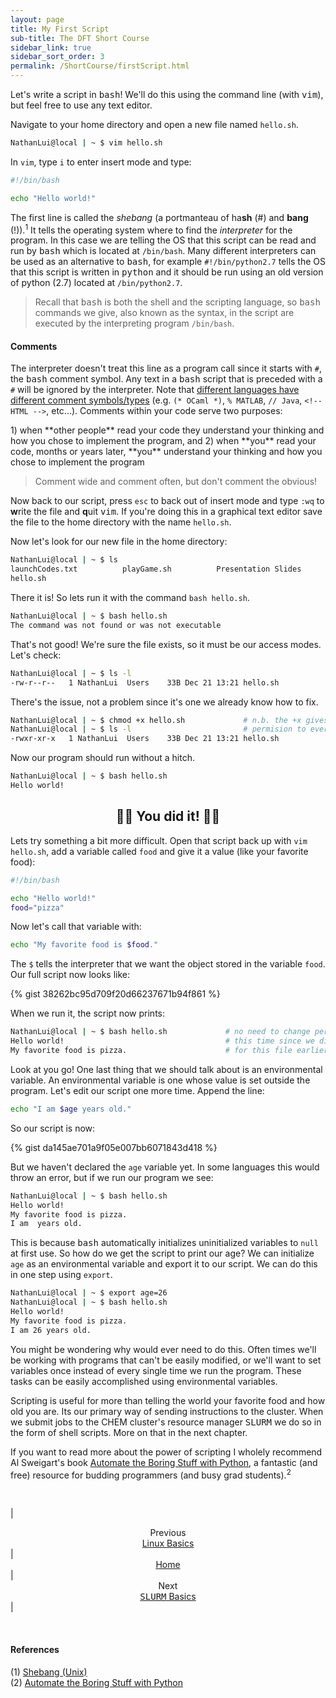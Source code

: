 ```yaml
---
layout: page
title: My First Script
sub-title: The DFT Short Course
sidebar_link: true
sidebar_sort_order: 3
permalink: /ShortCourse/firstScript.html
---
```


Let's write a script in <kbd>bash</kbd>! We'll do this using the command line (with <kbd>vim</kbd>), but feel free to use any text editor.  

Navigate to your home directory and open a new file named `hello.sh`.

```sh
NathanLui@local | ~ $ vim hello.sh
```

In `vim`, type `i` to enter insert mode and type:

```sh
#!/bin/bash

echo "Hello world!"
```

The first line is called the *shebang* (a portmanteau of ha**sh** (#) and **bang** (!)).<sup>1</sup> It tells the operating system where to find the *interpreter* for the program. In this case we are telling the OS that this script can be read and run by <kbd>bash</kbd> which is located at `/bin/bash`. Many different interpreters can be used as an alternative to <kbd>bash</kbd>, for example `#!/bin/python2.7` tells the OS that this script is written in <kbd>python</kbd> and it should be run using an old version of python (2.7) located at `/bin/python2.7`.  

>Recall that <kbd>bash</kbd> is both the shell and the scripting language, so <kbd>bash</kbd> commands we give, also known as the syntax, in the script are executed by the interpreting program `/bin/bash`.

#### Comments

The interpreter doesn't treat this line as a program call since it starts with `#`, the <kbd>bash</kbd> comment symbol. Any text in a <kbd>bash</kbd> script that is preceded with a `#` will be ignored by the interpreter. Note that [different languages have different comment symbols/types](https://en.wikipedia.org/wiki/Comment_(computer_programming)) (e.g. `(* OCaml *)`, `% MATLAB`, `// Java`, `<!-- HTML -->`, etc...). Comments within your code serve two purposes:  
<!-- markdownlint-disable-next-line MD032--> 1) when **other people** read your code they understand your thinking and how you chose to implement the program, and  
<!-- markdownlint-disable-next-line MD032--> 2) when **you** read your code, months or years later, **you** understand your thinking and how you chose to implement the program  

> Comment wide and comment often, but don't comment the obvious!

Now back to our script, press `esc` to back out of insert mode and type `:wq` to **w**rite the file and **q**uit <kbd>vim</kbd>.  If you're doing this in a graphical text editor save the file to the home directory with the name `hello.sh`.  

Now let's look for our new file in the home directory:

```sh
NathanLui@local | ~ $ ls
launchCodes.txt          playGame.sh          Presentation Slides
hello.sh
```

There it is! So lets run it with the command `bash hello.sh`.

```sh
NathanLui@local | ~ $ bash hello.sh
The command was not found or was not executable
```

That's not good!  We're sure the file exists, so it must be our access modes.  Let's check:  

```sh
NathanLui@local | ~ $ ls -l
-rw-r--r--   1 NathanLui  Users    33B Dec 21 13:21 hello.sh
```

There's the issue, not a problem since it's one we already know how to fix.

```sh
NathanLui@local | ~ $ chmod +x hello.sh             # n.b. the +x gives x 
NathanLui@local | ~ $ ls -l                         # permision to everyone
-rwxr-xr-x   1 NathanLui  Users    33B Dec 21 13:21 hello.sh
```

Now our program should run without a hitch.

```sh
NathanLui@local | ~ $ bash hello.sh
Hello world!
```

## <center> 👏👏 You did it! 👏👏 </center>

<!-- <br /> -->

Lets try something a bit more difficult. Open that script back up with `vim hello.sh`, add a variable called `food` and give it a value (like your favorite food):

```sh
#!/bin/bash

echo "Hello world!"
food="pizza"
```

Now let's call that variable with:

```sh
echo "My favorite food is $food."
```

The `$` tells the interpreter that we want the object stored in the variable `food`. Our full script now looks like:  

{% gist 38262bc95d709f20d66237671b94f861 %}

When we run it, the script now prints:

```sh
NathanLui@local | ~ $ bash hello.sh             # no need to change permissions
Hello world!                                    # this time since we did it
My favorite food is pizza.                      # for this file earlier
```

Look at you go! One last thing that we should talk about is an environmental variable. An environmental variable is one whose value is set outside the program. Let's edit our script one more time. Append the line:  

```sh
echo "I am $age years old."
```

So our script is now:  

{% gist da145ae701a9f05e007bb6071843d418 %}

But we haven't declared the `age` variable yet. In some languages this would throw an error, but if we run our program we see:  

```sh
NathanLui@local | ~ $ bash hello.sh
Hello world!
My favorite food is pizza.
I am  years old.
```

This is because <kbd>bash</kbd> automatically initializes uninitialized variables to `null` at first use. So how do we get the script to print our age? We can initialize `age` as an environmental variable and export it to our script. We can do this in one step using `export`.

```sh
NathanLui@local | ~ $ export age=26
NathanLui@local | ~ $ bash hello.sh
Hello world!
My favorite food is pizza.
I am 26 years old.
```

You might be wondering why would ever need to do this. Often times we'll be working with programs that can't be easily modified, or we'll want to set variables once instead of every single time we run the program. These tasks can be easily accomplished using environmental variables.

Scripting is useful for more than telling the world your favorite food and how old you are. Its our primary way of sending instructions to the cluster. When we submit jobs to the CHEM cluster's resource manager <kbd>SLURM</kbd> we do so in the form of shell scripts. More on that in the next chapter.

If you want to read more about the power of scripting I wholely recommend Al Sweigart's book [Automate the Boring Stuff with Python](https://automatetheboringstuff.com/), a fantastic (and free) resource for budding programmers (and busy grad students).<sup>2</sup>  

<br />

| <center>Previous<br><a href="/ShortCourse/linuxBasics.html">Linux Basics</a></center> | <center><a href="/Introduction.html">Home</a></center> | <center>Next<br><a href="/ShortCourse/slurm.html"><kbd>SLURM</kbd> Basics</a></center> |

<br />

#### References

(1) [Shebang (Unix)](https://en.wikipedia.org/wiki/Shebang_(Unix))  
(2) [Automate the Boring Stuff with Python](https://automatetheboringstuff.com/)
